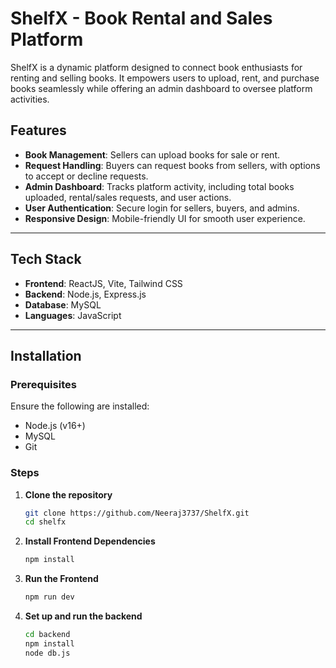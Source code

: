 # ShelfX - Book Rental and Sales Platform

ShelfX is a dynamic platform designed to connect book enthusiasts for renting and selling books. It empowers users to upload, rent, and purchase books seamlessly while offering an admin dashboard to oversee platform activities.

## Features

- **Book Management**: Sellers can upload books for sale or rent.
- **Request Handling**: Buyers can request books from sellers, with options to accept or decline requests.
- **Admin Dashboard**: Tracks platform activity, including total books uploaded, rental/sales requests, and user actions.
- **User Authentication**: Secure login for sellers, buyers, and admins.
- **Responsive Design**: Mobile-friendly UI for smooth user experience.

---

## Tech Stack

- **Frontend**: ReactJS, Vite, Tailwind CSS
- **Backend**: Node.js, Express.js
- **Database**: MySQL
- **Languages**: JavaScript

---

## Installation

### Prerequisites
Ensure the following are installed:
- Node.js (v16+)
- MySQL
- Git

### Steps

1. **Clone the repository**
   ```bash
   git clone https://github.com/Neeraj3737/ShelfX.git
   cd shelfx
2. **Install Frontend Dependencies**
    ```bash
    npm install
3. **Run the Frontend**
    ```bash
    npm run dev
4. **Set up and run the backend**
    ```bash
    cd backend
    npm install
    node db.js    
